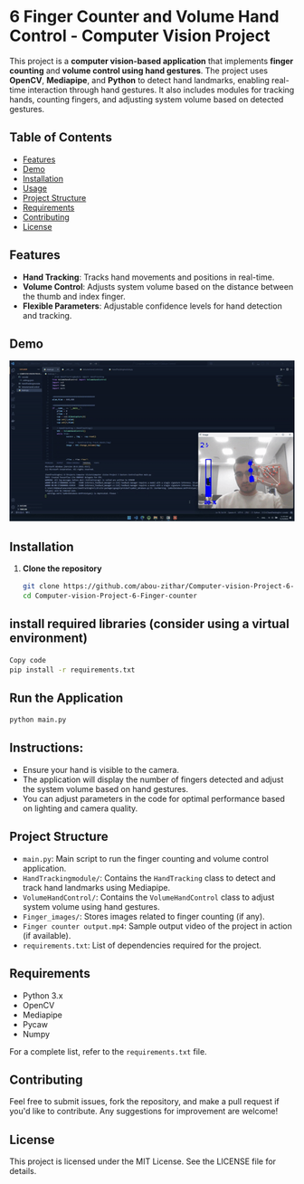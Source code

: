 # 6 Finger Counter and Volume Hand Control - Computer Vision Project

This project is a **computer vision-based application** that implements **finger counting** and **volume control using hand gestures**. The project uses **OpenCV**, **Mediapipe**, and **Python** to detect hand landmarks, enabling real-time interaction through hand gestures. It also includes modules for tracking hands, counting fingers, and adjusting system volume based on detected gestures.

## Table of Contents
- [Features](#features)
- [Demo](#demo)
- [Installation](#installation)
- [Usage](#usage)
- [Project Structure](#project-structure)
- [Requirements](#requirements)
- [Contributing](#contributing)
- [License](#license)

## Features
- **Hand Tracking**: Tracks hand movements and positions in real-time.
- **Volume Control**: Adjusts system volume based on the distance between the thumb and index finger.
- **Flexible Parameters**: Adjustable confidence levels for hand detection and tracking.

## Demo
![Volume Control Demo](demo.gif)  <!-- Include a demo image or video showing the features -->

## Installation
1. **Clone the repository**
   ```bash
   git clone https://github.com/abou-zithar/Computer-vision-Project-6-Finger-counter.git
   cd Computer-vision-Project-6-Finger-counter
    ```
## install required libraries (consider using a virtual environment)
```bash
Copy code
pip install -r requirements.txt
```
## Run the Application

``` bash
python main.py
```
## Instructions:

- Ensure your hand is visible to the camera.
- The application will display the number of fingers detected and adjust the system volume based on hand gestures.
- You can adjust parameters in the code for optimal performance based on lighting and camera quality.

## Project Structure
- `main.py`: Main script to run the finger counting and volume control application.
- `HandTrackingmodule/`: Contains the `HandTracking` class to detect and track hand landmarks using Mediapipe.
- `VolumeHandControl/`: Contains the `VolumeHandControl` class to adjust system volume using hand gestures.
- `Finger_images/`: Stores images related to finger counting (if any).
- `Finger counter output.mp4`: Sample output video of the project in action (if available).
-  `requirements.txt`: List of dependencies required for the project.

## Requirements
- Python 3.x
- OpenCV
- Mediapipe
- Pycaw
- Numpy

For a complete list, refer to the `requirements.txt` file.


## Contributing
Feel free to submit issues, fork the repository, and make a pull request if you'd like to contribute. Any suggestions for improvement are welcome!

## License
This project is licensed under the MIT License. See the LICENSE file for details.

